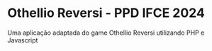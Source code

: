 Othellio Reversi - PPD IFCE 2024
=======

Uma aplicação adaptada do game Othellio Reversi utilizando PHP e Javascript
